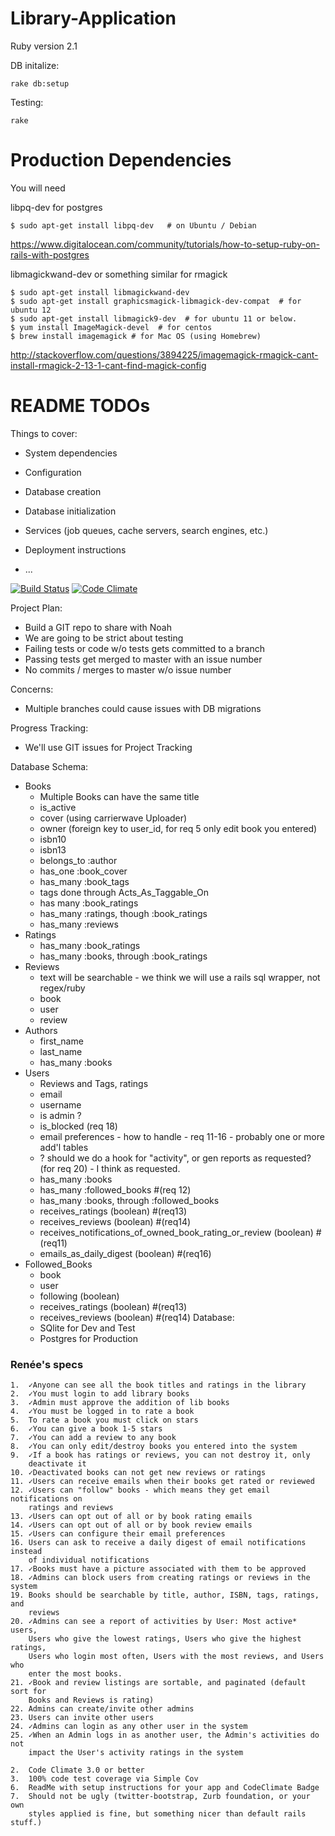 Library-Application
===================

Ruby version 2.1

DB initalize:
```
rake db:setup
```

Testing:
```
rake
```

Production Dependencies
=======================
You will need 

libpq-dev for postgres
```
$ sudo apt-get install libpq-dev   # on Ubuntu / Debian
```
https://www.digitalocean.com/community/tutorials/how-to-setup-ruby-on-rails-with-postgres

libmagickwand-dev or something similar for rmagick
```
$ sudo apt-get install libmagickwand-dev 
$ sudo apt-get install graphicsmagick-libmagick-dev-compat  # for ubuntu 12
$ sudo apt-get install libmagick9-dev  # for ubuntu 11 or below.
$ yum install ImageMagick-devel  # for centos
$ brew install imagemagick # for Mac OS (using Homebrew)
```

http://stackoverflow.com/questions/3894225/imagemagick-rmagick-cant-install-rmagick-2-13-1-cant-find-magick-config

README TODOs
=======================

Things to cover:

* System dependencies

* Configuration

* Database creation

* Database initialization

* Services (job queues, cache servers, search engines, etc.)

* Deployment instructions

* ...

[![Build Status](https://travis-ci.org/Rails-Summer-Project-Noah-and-Matt/Library-Application.png?branch=master)](https://travis-ci.org/Rails-Summer-Project-Noah-and-Matt/Library-Application)
[![Code Climate](https://codeclimate.com/github/Rails-Summer-Project-Noah-and-Matt/Library-Application.png)](https://codeclimate.com/github/Rails-Summer-Project-Noah-and-Matt/Library-Application)


Project Plan: 
  - Build a GIT repo to share with Noah
  - We are going to be strict about testing
  - Failing tests or code w/o tests gets committed to a branch
  - Passing tests get merged to master with an issue number
  - No commits / merges to master w/o issue number

Concerns:
  - Multiple branches could cause issues with DB migrations

Progress Tracking:
  - We'll use GIT issues for Project Tracking

Database Schema:
  - Books
    - Multiple Books can have the same title
    - is_active
    - cover (using carrierwave Uploader)
    - owner (foreign key to user_id, for req 5 only edit book you entered)
    - isbn10
    - isbn13
    - belongs_to :author
    - has_one :book_cover
    - has_many :book_tags
    - tags done through Acts_As_Taggable_On
    - has many :book_ratings
    - has_many :ratings, though :book_ratings
    - has_many :reviews
  - Ratings
    - has_many :book_ratings
    - has_many :books, through :book_ratings
  - Reviews
    - text will be searchable - we think we will use a rails sql wrapper,
      not regex/ruby
    - book
    - user
    - review
  - Authors 
    - first_name
    - last_name
    - has_many :books
  - Users
    - Reviews and Tags, ratings
    - email
    - username
    - is admin ?
    - is_blocked (req 18)
    - email preferences - how to handle - req 11-16 - probably one or more 
      add'l tables
    - ? should we do a hook for "activity", or gen reports as requested?
      (for req 20) - I think as requested.
    - has_many :books
    - has_many :followed_books           #(req 12)
    - has_many :books, through :followed_books
    - receives_ratings (boolean)  #(req13)
    - receives_reviews (boolean)  #(req14)
    - receives_notifications_of_owned_book_rating_or_review (boolean) #(req11)
    - emails_as_daily_digest (boolean) #(req16)
  - Followed_Books
    - book
    - user
    - following (boolean)
    - receives_ratings (boolean)  #(req13)
    - receives_reviews (boolean)  #(req14)
  Database:
    - SQlite for Dev and Test
    - Postgres for Production

### Renée's specs
    1.	✓Anyone can see all the book titles and ratings in the library
    2.	✓You must login to add library books
    3.	✓Admin must approve the addition of lib books
    4.	✓You must be logged in to rate a book
    5.	To rate a book you must click on stars
    6.	✓You can give a book 1-5 stars
    7.	✓You can add a review to any book
    8.	✓You can only edit/destroy books you entered into the system
    9.	✓If a book has ratings or reviews, you can not destroy it, only
        deactivate it
    10.	✓Deactivated books can not get new reviews or ratings
    11.	✓Users can receive emails when their books get rated or reviewed
    12.	✓Users can "follow" books - which means they get email notifications on
        ratings and reviews
    13.	✓Users can opt out of all or by book rating emails 
    14.	✓Users can opt out of all or by book review emails
    15.	✓Users can configure their email preferences
    16. Users can ask to receive a daily digest of email notifications instead
        of individual notifications
    17.	✓Books must have a picture associated with them to be approved
    18.	✓Admins can block users from creating ratings or reviews in the system
    19.	Books should be searchable by title, author, ISBN, tags, ratings, and
        reviews 
    20.	✓Admins can see a report of activities by User: Most active* users,
        Users who give the lowest ratings, Users who give the highest ratings,
        Users who login most often, Users with the most reviews, and Users who
        enter the most books.
    21.	✓Book and review listings are sortable, and paginated (default sort for
        Books and Reviews is rating)
    22.	Admins can create/invite other admins
    23.	Users can invite other users
    24.	✓Admins can login as any other user in the system
    25.	✓When an Admin logs in as another user, the Admin's activities do not
        impact the User's activity ratings in the system

    2.	Code Climate 3.0 or better
    3.	100% code test coverage via Simple Cov 
    6.	ReadMe with setup instructions for your app and CodeClimate Badge
    7.	Should not be ugly (twitter-bootstrap, Zurb foundation, or your own
        styles applied is fine, but something nicer than default rails stuff.)
